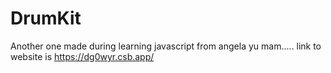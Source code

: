 # DrumKit
Another one made during learning javascript from angela yu mam.....
link to website is https://dg0wyr.csb.app/

